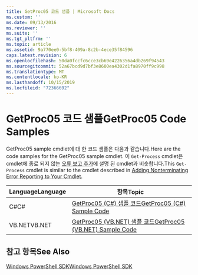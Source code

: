 ```yaml
---
title: GetProc05 코드 샘플 | Microsoft Docs
ms.custom: ''
ms.date: 09/13/2016
ms.reviewer: ''
ms.suite: ''
ms.tgt_pltfrm: ''
ms.topic: article
ms.assetid: 9a770ee0-5bf8-409a-8c2b-4ece35f84596
caps.latest.revision: 6
ms.openlocfilehash: 50da0fccfc6cce3cb69e4226356a4db269f94543
ms.sourcegitcommit: 52a67bcd9d7bf3e8600ea4302d1fa8970ff9c998
ms.translationtype: MT
ms.contentlocale: ko-KR
ms.lasthandoff: 10/15/2019
ms.locfileid: "72366692"
---
```

# <a name="getproc05-code-samples"></a><span data-ttu-id="ef39d-102">GetProc05 코드 샘플</span><span class="sxs-lookup"><span data-stu-id="ef39d-102">GetProc05 Code Samples</span></span>

<span data-ttu-id="ef39d-103">GetProc05 sample cmdlet에 대 한 코드 샘플은 다음과 같습니다.</span><span class="sxs-lookup"><span data-stu-id="ef39d-103">Here are the code samples for the GetProc05 sample cmdlet.</span></span> <span data-ttu-id="ef39d-104">이 `Get-Process` cmdlet은 cmdlet에 종료 되지 않는 [오류 보고 추가](../cmdlet/adding-non-terminating-error-reporting-to-your-cmdlet.md)에 설명 된 cmdlet과 비슷합니다.</span><span class="sxs-lookup"><span data-stu-id="ef39d-104">This `Get-Process` cmdlet is similar to the cmdlet described in [Adding Nonterminating Error Reporting to Your Cmdlet](../cmdlet/adding-non-terminating-error-reporting-to-your-cmdlet.md).</span></span>

|<span data-ttu-id="ef39d-105">Language</span><span class="sxs-lookup"><span data-stu-id="ef39d-105">Language</span></span>|<span data-ttu-id="ef39d-106">항목</span><span class="sxs-lookup"><span data-stu-id="ef39d-106">Topic</span></span>|
|--------------|-----------|
|<span data-ttu-id="ef39d-107">C#</span><span class="sxs-lookup"><span data-stu-id="ef39d-107">C#</span></span>|[<span data-ttu-id="ef39d-108">GetProc05 (C#) 샘플 코드</span><span class="sxs-lookup"><span data-stu-id="ef39d-108">GetProc05 (C#) Sample Code</span></span>](./getproc05-csharp-sample-code.md)|
|<span data-ttu-id="ef39d-109">VB.NET</span><span class="sxs-lookup"><span data-stu-id="ef39d-109">VB.NET</span></span>|[<span data-ttu-id="ef39d-110">GetProc05 (VB.NET) 샘플 코드</span><span class="sxs-lookup"><span data-stu-id="ef39d-110">GetProc05 (VB.NET) Sample Code</span></span>](./getproc05-vb-net-sample-code.md)|

## <a name="see-also"></a><span data-ttu-id="ef39d-111">참고 항목</span><span class="sxs-lookup"><span data-stu-id="ef39d-111">See Also</span></span>

[<span data-ttu-id="ef39d-112">Windows PowerShell SDK</span><span class="sxs-lookup"><span data-stu-id="ef39d-112">Windows PowerShell SDK</span></span>](../windows-powershell-reference.md)